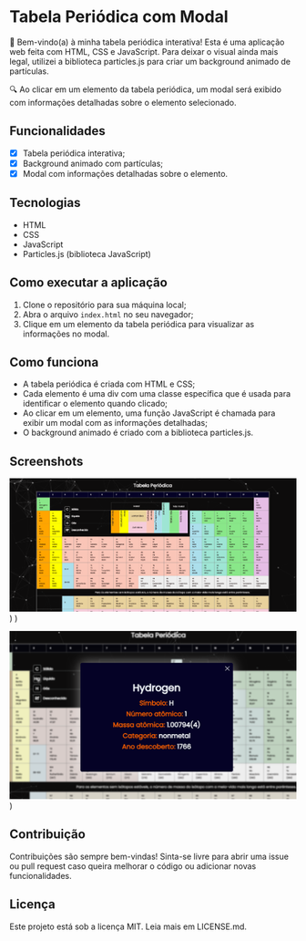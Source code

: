 # Tabela Periódica com Modal

🎉 Bem-vindo(a) à minha tabela periódica interativa! Esta é uma aplicação web feita com HTML, CSS e JavaScript. Para deixar o visual ainda mais legal, utilizei a biblioteca particles.js para criar um background animado de partículas.

🔍 Ao clicar em um elemento da tabela periódica, um modal será exibido com informações detalhadas sobre o elemento selecionado. 

## Funcionalidades
- [x] Tabela periódica interativa;
- [x] Background animado com partículas;
- [x] Modal com informações detalhadas sobre o elemento.

## Tecnologias
- HTML
- CSS
- JavaScript
- Particles.js (biblioteca JavaScript)

## Como executar a aplicação

1. Clone o repositório para sua máquina local;
2. Abra o arquivo `index.html` no seu navegador;
3. Clique em um elemento da tabela periódica para visualizar as informações no modal.

## Como funciona
- A tabela periódica é criada com HTML e CSS;
- Cada elemento é uma div com uma classe específica que é usada para identificar o elemento quando clicado;
- Ao clicar em um elemento, uma função JavaScript é chamada para exibir um modal com as informações detalhadas;
- O background animado é criado com a biblioteca particles.js.

## Screenshots
![Tabela Periódica](./tb01.PNG)
)
)

![Modal do Hidrogênio](./tb02.PNG)
)


## Contribuição
Contribuições são sempre bem-vindas! Sinta-se livre para abrir uma issue ou pull request caso queira melhorar o código ou adicionar novas funcionalidades.

## Licença
Este projeto está sob a licença MIT. Leia mais em LICENSE.md.
